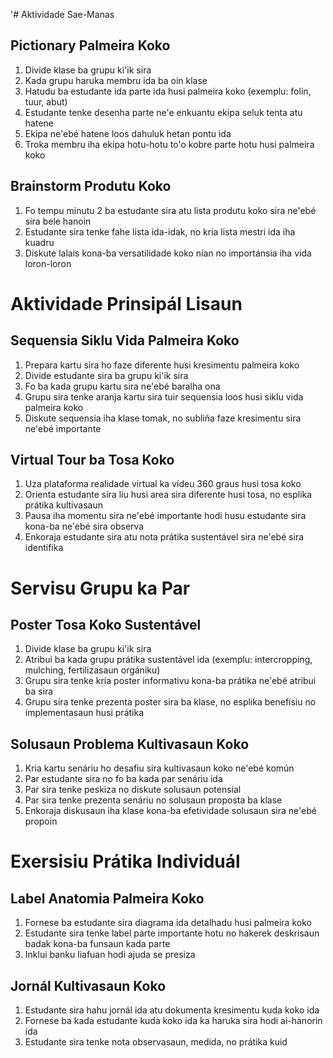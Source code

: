 '# Aktividade Sae-Manas

## Pictionary Palmeira Koko
1. Divide klase ba grupu ki'ik sira
2. Kada grupu haruka membru ida ba oin klase
3. Hatudu ba estudante ida parte ida husi palmeira koko (exemplu: folin, tuur, abut)
4. Estudante tenke desenha parte ne'e enkuantu ekipa seluk tenta atu hatene
5. Ekipa ne'ebé hatene loos dahuluk hetan pontu ida
6. Troka membru iha ekipa hotu-hotu to'o kobre parte hotu husi palmeira koko 

## Brainstorm Produtu Koko
1. Fo tempu minutu 2 ba estudante sira atu lista produtu koko sira ne'ebé sira bele hanoin
2. Estudante sira tenke fahe lista ida-idak, no kria lista mestri ida iha kuadru
3. Diskute lalais kona-ba versatilidade koko nian no importánsia iha vida loron-loron

# Aktividade Prinsipál Lisaun

## Sequensia Siklu Vida Palmeira Koko
1. Prepara kartu sira ho faze diferente husi kresimentu palmeira koko
2. Divide estudante sira ba grupu ki'ik sira
3. Fo ba kada grupu kartu sira ne'ebé baralha ona
4. Grupu sira tenke aranja kartu sira tuir sequensia loos husi siklu vida palmeira koko
5. Diskute sequensia iha klase tomak, no subliña faze kresimentu sira ne'ebé importante

## Virtual Tour ba Tosa Koko
1. Uza plataforma realidade virtual ka vídeu 360 graus husi tosa koko
2. Orienta estudante sira liu husi area sira diferente husi tosa, no esplika prátika kultivasaun
3. Pausa iha momentu sira ne'ebé importante hodi husu estudante sira kona-ba ne'ebé sira observa
4. Enkoraja estudante sira atu nota prátika sustentável sira ne'ebé sira identifika

# Servisu Grupu ka Par

## Poster Tosa Koko Sustentável
1. Divide klase ba grupu ki'ik sira
2. Atribui ba kada grupu prátika sustentável ida (exemplu: intercropping, mulching, fertilizasaun orgániku)
3. Grupu sira tenke kria poster informativu kona-ba prátika ne'ebé atribui ba sira
4. Grupu sira tenke prezenta poster sira ba klase, no esplika benefísiu no implementasaun husi prátika

## Solusaun Problema Kultivasaun Koko
1. Kria kartu senáriu ho desafiu sira kultivasaun koko ne'ebé komún
2. Par estudante sira no fo ba kada par senáriu ida
3. Par sira tenke peskiza no diskute solusaun potensial
4. Par sira tenke prezenta senáriu no solusaun proposta ba klase
5. Enkoraja diskusaun iha klase kona-ba efetividade solusaun sira ne'ebé propoin

# Exersisiu Prátika Individuál

## Label Anatomia Palmeira Koko
1. Fornese ba estudante sira diagrama ida detalhadu husi palmeira koko
2. Estudante sira tenke label parte importante hotu no hakerek deskrisaun badak kona-ba funsaun kada parte
3. Inklui banku liafuan hodi ajuda se presiza

## Jornál Kultivasaun Koko
1. Estudante sira hahu jornál ida atu dokumenta kresimentu kuda koko ida
2. Fornese ba kada estudante kuda koko ida ka haruka sira hodi ai-hanorin ida
3. Estudante sira tenke nota observasaun, medida, no prátika kuid
